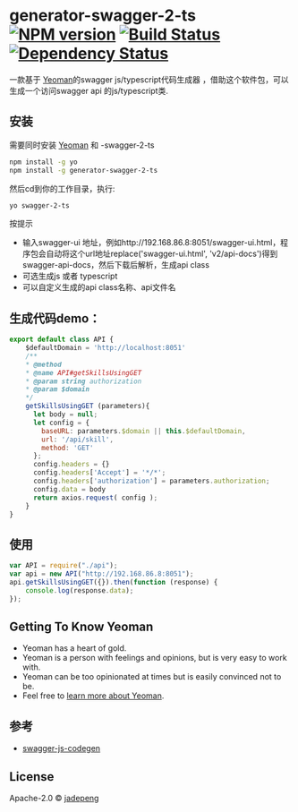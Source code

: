 # generator-swagger-2-ts [![NPM version][npm-image]][npm-url] [![Build Status][travis-image]][travis-url] [![Dependency Status][daviddm-image]][daviddm-url]
> 

一款基于 [Yeoman](http://yeoman.io)的swagger js/typescript代码生成器 ，借助这个软件包，可以生成一个访问swagger api 的js/typescript类.

## 安装

需要同时安装 [Yeoman](http://yeoman.io) 和 -swagger-2-ts

```bash
npm install -g yo
npm install -g generator-swagger-2-ts
```

然后cd到你的工作目录，执行:

```bash
yo swagger-2-ts
```


按提示
- 输入swagger-ui 地址，例如http://192.168.86.8:8051/swagger-ui.html，程序包会自动将这个url地址replace('swagger-ui.html', 'v2/api-docs')得到swagger-api-docs，然后下载后解析，生成api class
- 可选生成js 或者 typescript
- 可以自定义生成的api class名称、api文件名


## 生成代码demo：

```javascript
export default class API {
    $defaultDomain = 'http://localhost:8051'
    /**
    * @method
    * @name API#getSkillsUsingGET
    * @param string authorization  
    * @param $domain 
    */
    getSkillsUsingGET (parameters){ 
      let body = null;
      let config = {
        baseURL: parameters.$domain || this.$defaultDomain,
        url: '/api/skill',
        method: 'GET'
      };
      config.headers = {}
      config.headers['Accept'] = '*/*';
      config.headers['authorization'] = parameters.authorization;
      config.data = body
      return axios.request( config );
    }
}

```

## 使用

```javascript
var API = require("./api");
var api = new API("http://192.168.86.8:8051");
api.getSkillsUsingGET({}).then(function (response) {
    console.log(response.data);
});
```

## Getting To Know Yeoman

 * Yeoman has a heart of gold.
 * Yeoman is a person with feelings and opinions, but is very easy to work with.
 * Yeoman can be too opinionated at times but is easily convinced not to be.
 * Feel free to [learn more about Yeoman](http://yeoman.io/).

 ## 参考

 - [swagger-js-codegen](https://github.com/wcandillon/swagger-js-codegen)

## License

Apache-2.0 © [jadepeng]()


[npm-image]: https://badge.fury.io/js/generator-swagger-2-ts.svg
[npm-url]: https://npmjs.org/package/generator-swagger-2-ts
[travis-image]: https://travis-ci.org/jadepeng/generator-swagger-2-ts.svg?branch=master
[travis-url]: https://travis-ci.org/jadepeng/generator-swagger-2-ts
[daviddm-image]: https://david-dm.org/jadepeng/generator-swagger-2-ts.svg?theme=shields.io
[daviddm-url]: https://david-dm.org/jadepeng/generator-swagger-2-ts
